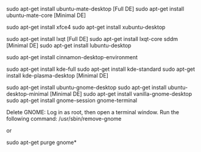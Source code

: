 sudo apt-get install ubuntu-mate-desktop [Full DE]
sudo apt-get install ubuntu-mate-core [Minimal DE]

sudo apt-get install xfce4
sudo apt-get install xubuntu-desktop

sudo apt-get install lxqt [Full DE]
sudo apt-get install lxqt-core sddm [Minimal DE]
sudo apt-get install lubuntu-desktop

sudo apt-get install cinnamon-desktop-environment

sudo apt-get install kde-full
sudo apt-get install kde-standard
sudo apt-get install kde-plasma-desktop [Minimal DE]

sudo apt-get install ubuntu-gnome-desktop
sudo apt-get install ubuntu-desktop-minimal [Minimal DE]
sudo apt-get install vanilla-gnome-desktop
sudo apt-get install gnome-session gnome-terminal

Delete GNOME:
Log in as root, then open a terminal window.
Run the following command: /usr/sbin/remove-gnome

or

sudo apt-get purge gnome*